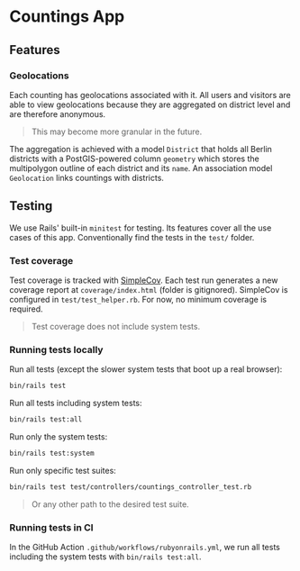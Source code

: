 # Countings App

## Features

### Geolocations

Each counting has geolocations associated with it. All users and visitors are able to view geolocations because they are aggregated on district level and are therefore anonymous.

> This may become more granular in the future.

The aggregation is achieved with a model `District` that holds all Berlin districts with a PostGIS-powered column `geometry` which stores the multipolygon outline of each district and its `name`. An association model `Geolocation` links countings with districts.

## Testing

We use Rails' built-in `minitest` for testing. Its features cover all the use cases of this app. Conventionally find the tests in the `test/` folder.

### Test coverage

Test coverage is tracked with [SimpleCov](https://github.com/simplecov-ruby/simplecov). Each test run generates a new coverage report at `coverage/index.html` (folder is gitignored). SimpleCov is configured in `test/test_helper.rb`. For now, no minimum coverage is required.

> Test coverage does not include system tests.

### Running tests locally

Run all tests (except the slower system tests that boot up a real browser):

```bash
bin/rails test
```

Run all tests including system tests:

```bash
bin/rails test:all
```

Run only the system tests:

```bash
bin/rails test:system
```

Run only specific test suites:

```bash
bin/rails test test/controllers/countings_controller_test.rb
```

> Or any other path to the desired test suite.

### Running tests in CI

In the GitHub Action `.github/workflows/rubyonrails.yml`, we run all tests including the system tests with `bin/rails test:all`.
